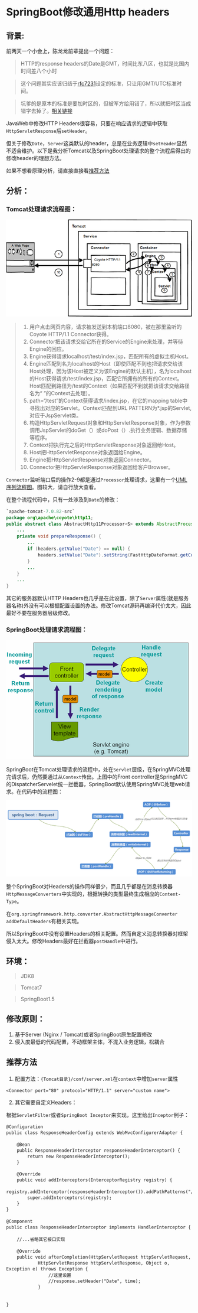 # SpringBoot修改通用Http headers

## 背景:

前两天一个小会上，陈龙龙前辈提出一个问题：

>HTTP的response headers的Date是GMT，时间比东八区，也就是比国内时间差八个小时

> 这个问题其实应该归结于[rfc7231](https://tools.ietf.org/html/rfc7231#section-7.1.1.1)设定的标准，只让用GMT/UTC标准时间。<br>

> 坑爹的是原本的标准是要加时区的，但被军方给用错了，所以就把时区当成错字去掉了。[相关链接](https://tools.ietf.org/html/rfc1123#page-55 )

JavaWeb中修改HTTP Headers很容易，只要在响应请求的逻辑中获取`HttpServletResponse`后`setHeader`。

但关于修改`Date`，`Server`这类默认的header，总是在业务逻辑中`setHeader`显然不适合维护。以下是我分析Tomcat以及SpringBoot处理请求的整个流程后得出的修改header的理想方法。

如果不想看原理分析，请直接直接看[推荐方法](#conclusion)

## 分析：

### Tomcat处理请求流程图：
![image](https://github.com/lclmichael/knowledge/blob/master/SpringBoot_HTTP_Headers/tomcat-rquest-flow.png?raw=true)
> 1. 用户点击网页内容，请求被发送到本机端口8080，被在那里监听的Coyote HTTP/1.1 Connector获得。 
> 1. Connector把该请求交给它所在的Service的Engine来处理，并等待Engine的回应。 
> 1. Engine获得请求localhost/test/index.jsp，匹配所有的虚拟主机Host。 
> 1. Engine匹配到名为localhost的Host（即使匹配不到也把请求交给该Host处理，因为该Host被定义为该Engine的默认主机），名为localhost的Host获得请求/test/index.jsp，匹配它所拥有的所有的Context。Host匹配到路径为/test的Context（如果匹配不到就把该请求交给路径名为“ ”的Context去处理）。 
> 1. path=“/test”的Context获得请求/index.jsp，在它的mapping table中寻找出对应的Servlet。Context匹配到URL PATTERN为*.jsp的Servlet,对应于JspServlet类。 
> 1. 构造HttpServletRequest对象和HttpServletResponse对象，作为参数调用JspServlet的doGet（）或doPost（）.执行业务逻辑、数据存储等程序。 
> 1. Context把执行完之后的HttpServletResponse对象返回给Host。 
> 1. Host把HttpServletResponse对象返回给Engine。 
> 1. Engine把HttpServletResponse对象返回Connector。 
> 1. Connector把HttpServletResponse对象返回给客户Browser。

`Connector`监听端口后的操作2-9都是通过`Processor`处理请求，这里有一个[UML序列流程图](http://tomcat.apache.org/tomcat-7.0-doc/architecture/requestProcess/request-process.png)。图较大，请自行放大查看。


在整个流程代码中，只有一处涉及到`Date`的修改：

``` java
`apache-tomcat-7.0.82-src`
package org\apache\coyote\http11;
public abstract class AbstractHttp11Processor<S> extends AbstractProcessor<S> {
    ...
    private void prepareResponse() {
        ...
        if (headers.getValue("Date") == null) {
            headers.setValue("Date").setString(FastHttpDateFormat.getCurrentDate());
        }
        ...
    }
    ...
}
```
其它的服务器默认HTTP Headers也几乎是在此设置，除了`Server`属性(就是服务器名称)外没有可以根据配置设置的办法。修改Tomcat源码再编译代价太大，因此最好不要在服务器层级修改。

### SpringBoot处理请求流程图：


![image](https://github.com/lclmichael/knowledge/blob/master/SpringBoot_HTTP_Headers/spring-mvc-rquest-flow.png?raw=true)

SpringBoot在Tomcat处理请求的流程中，处在`Servlet`层级，在SpringMVC处理完请求后，仍然要通过从`Context`传出。上图中的Front controller是SpringMVC的DispatcherServelet统一拦截器，SpringBoot默认使用SpringMVC处理web请求。在代码中的流程图：

![image](https://github.com/lclmichael/knowledge/blob/master/SpringBoot_HTTP_Headers/springboot-request-process.png?raw=true)

整个SpringBoot对Headers的操作同样很少，而且几乎都是在消息转换器`HttpMessageConverters`中实现的，根据转换的类型最终生成相应的`Content-Type`。

在`org.springframework.http.converter.AbstractHttpMessageConverter addDefaultHeaders`有相关实现。 

所以SpringBoot中没有设置Headers的相关配置。然而自定义消息转换器对框架侵入太大。修改Headers最好在拦截器`postHandle`中进行。


## 环境：

> JDK8

> Tomcat7

> SpringBoot1.5

## 修改原则：

1. 基于Server (Nginx / Tomcat)或者SpringBoot原生配置修改
1. 侵入度最低的代码配置，不动框架主体，不混入业务逻辑，松耦合

## <p id="conclusion">推荐方法</p>

1. 配置方法：`{Tomcat目录}/conf/server.xml`在`context`中增加`server`属性

```
<Connector port="80" protocol="HTTP/1.1" server="custom name">
```

2. 其它需要自定义Headers：

根据`ServletFilter`或者`SpringBoot Inceptor`来实现，这里给出`Inceptor`例子：
```
@Configuration
public class ResponseHeaderConfig extends WebMvcConfigurerAdapter {

    @Bean
    public ResponseHeaderInterceptor responseHeaderInterceptor() {
        return new ResponseHeaderInterceptor();
    }

    @Override
    public void addInterceptors(InterceptorRegistry registry) {
        registry.addInterceptor(responseHeaderInterceptor()).addPathPatterns("/*");
        super.addInterceptors(registry);
    }
}

@Component
public class ResponseHeaderInterceptor implements HandlerInterceptor {

    //...省略其它接口实现

    @Override
    public void afterCompletion(HttpServletRequest httpServletRequest,
            HttpServletResponse httpServletResponse, Object o, Exception e) throws Exception {
                //这里设置
                //response.setHeader("Date", time);
            }

    
}


```


